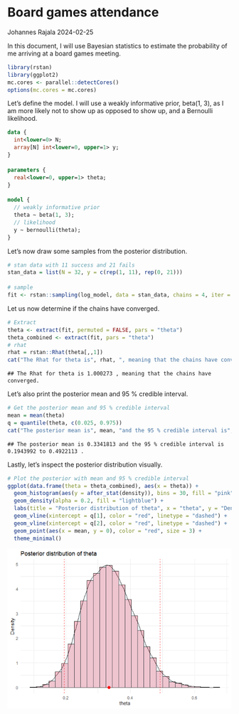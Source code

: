 Board games attendance
================
Johannes Rajala
2024-02-25

In this document, I will use Bayesian statistics to estimate the
probability of me arriving at a board games meeting.

``` r
library(rstan)
library(ggplot2)
mc.cores <- parallel::detectCores()
options(mc.cores = mc.cores)
```

Let’s define the model. I will use a weakly informative prior, beta(1,
3), as I am more likely not to show up as opposed to show up, and a
Bernoulli likelihood.

``` stan
data {
  int<lower=0> N;
  array[N] int<lower=0, upper=1> y;
}

parameters {
  real<lower=0, upper=1> theta;
}

model {
  // weakly informative prior
  theta ~ beta(1, 3);
  // likelihood
  y ~ bernoulli(theta);
}
```

Let’s now draw some samples from the posterior distribution.

``` r
# stan data with 11 success and 21 fails
stan_data = list(N = 32, y = c(rep(1, 11), rep(0, 21)))

# sample
fit <- rstan::sampling(log_model, data = stan_data, chains = 4, iter = 10000)
```

Let us now determine if the chains have converged.

``` r
# Extract
theta <- extract(fit, permuted = FALSE, pars = "theta")
theta_combined <- extract(fit, pars = "theta")
# rhat
rhat = rstan::Rhat(theta[,,1])
cat("The Rhat for theta is", rhat, ", meaning that the chains have converged.\n")
```

    ## The Rhat for theta is 1.000273 , meaning that the chains have converged.

Let’s also print the posterior mean and 95 % credible interval.

``` r
# Get the posterior mean and 95 % credible interval
mean = mean(theta)
q = quantile(theta, c(0.025, 0.975))
cat("The posterior mean is", mean, "and the 95 % credible interval is", q[1], "to", q[2], ".\n")
```

    ## The posterior mean is 0.3341813 and the 95 % credible interval is 0.1943992 to 0.4922113 .

Lastly, let’s inspect the posterior distribution visually.

``` r
# Plot the posterior with mean and 95 % credible interval
ggplot(data.frame(theta = theta_combined), aes(x = theta)) +
  geom_histogram(aes(y = after_stat(density)), bins = 30, fill = "pink", color = "black") +
  geom_density(alpha = 0.2, fill = "lightblue") +
  labs(title = "Posterior distribution of theta", x = "theta", y = "Density") +
  geom_vline(xintercept = q[1], color = "red", linetype = "dashed") +
  geom_vline(xintercept = q[2], color = "red", linetype = "dashed") +
  geom_point(aes(x = mean, y = 0), color = "red", size = 3) +
  theme_minimal()
```

![](README_files/figure-gfm/unnamed-chunk-6-1.png)<!-- -->
